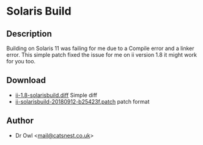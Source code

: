 Solaris Build
=============

Description
-----------

Building on Solaris 11 was failing for me due to a Compile error and a linker error.
This simple patch fixed the issue for me on ii version 1.8 it might work for you too.

Download
--------

* [ii-1.8-solarisbuild.diff](ii-1.8-solarisbuild.diff) Simple diff
* [ii-solarisbuild-20180912-b25423f.patch](ii-solarisbuild.patch) patch format

Author
------

* Dr Owl <[mail@catsnest.co.uk](mailto:mail@catsnest.co.uk)>
